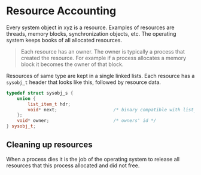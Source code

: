 # Resource Accounting

Every system object in xyz is a resource. Examples of resources are threads, memory blocks, synchronization objects, etc.
The operating system keeps books of all allocated resources. 

  > Each resource has an owner. The owner is typically a process that
  > created the resource. For example if a process allocates a memory
  > block it becomes the owner of that block.

Resources of same type are kept in a single linked lists. Each resource has a `sysobj_t` header that looks like this, followed by resource data.

~~~cpp
typedef struct sysobj_s {
    union {
        list_item_t hdr;
        void* next;                     /* binary compatible with list_item_t */
    };
    void* owner;                        /* owners' id */
} sysobj_t;
~~~

## Cleaning up resources

When a process dies it is the job of the operating system to release all resources that this process allocated and did not free. 


